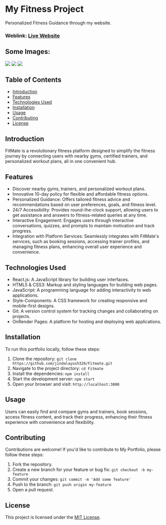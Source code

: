 # My Fitness Project

Personalized Fitness Guidance through my website.

### Weblink: [Live Website]()

## Some Images:

<img src="https://github.com/jindalayush326/Fitmate/images/first.png"/>
<img src="https://github.com/jindalayush326/Fitmate/images/second.png"/>
<img src="https://github.com/jindalayush326/Fitmate/images/third.png"/>

## Table of Contents

- [Introduction](#introduction)
- [Features](#features)
- [Technologies Used](#technologies-used)
- [Installation](#installation)
- [Usage](#usage)
- [Contributing](#contributing)
- [License](#license)

## Introduction

FitMate is a revolutionary fitness platform designed to simplify the fitness journey by connecting users with nearby gyms, certified trainers, and personalized workout plans, all in one convenient hub.

## Features

- Discover nearby gyms, trainers, and personalized workout plans.
- Innovative 10-day policy for flexible and affordable fitness options.
- Personalized Guidance: Offers tailored fitness advice and recommendations based on user preferences, goals, and fitness level.
- 24/7 Accessibility: Provides round-the-clock support, allowing users to get assistance and answers to fitness-related queries at any time.
- Interactive Engagement: Engages users through interactive conversations, quizzes, and prompts to maintain motivation and track progress.
- Integration with Platform Services: Seamlessly integrates with FitMate's services, such as booking sessions, accessing trainer profiles, and managing fitness plans, enhancing overall user experience and convenience.

## Technologies Used

- React.js: A JavaScript library for building user interfaces.
- HTML5 & CSS3: Markup and styling languages for building web pages.
- JavaScript: A programming language for adding interactivity to web applications.
- Style-Components: A CSS framework for creating responsive and mobile-first designs.
- Git: A version control system for tracking changes and collaborating on projects.
- OnRender Pages: A platform for hosting and deploying web applications.

## Installation

To run this portfolio locally, follow these steps:

1. Clone the repository: `git clone https://github.com/jindalayush326/Fitmate.git`
2. Navigate to the project directory: `cd Fitmate`
3. Install the dependencies: `npm install`
4. Start the development server: `npm start`
5. Open your browser and visit: `http://localhost:3000`

## Usage

Users can easily find and compare gyms and trainers, book sessions, access fitness content, and track their progress, enhancing their fitness experience with convenience and flexibility.

## Contributing

Contributions are welcome! If you'd like to contribute to My Portfolio, please follow these steps:

1. Fork the repository.
2. Create a new branch for your feature or bug fix: `git checkout -b my-feature`
3. Commit your changes: `git commit -m 'Add some feature'`
4. Push to the branch: `git push origin my-feature`
5. Open a pull request.

## License

This project is licensed under the [MIT License](LICENSE).
